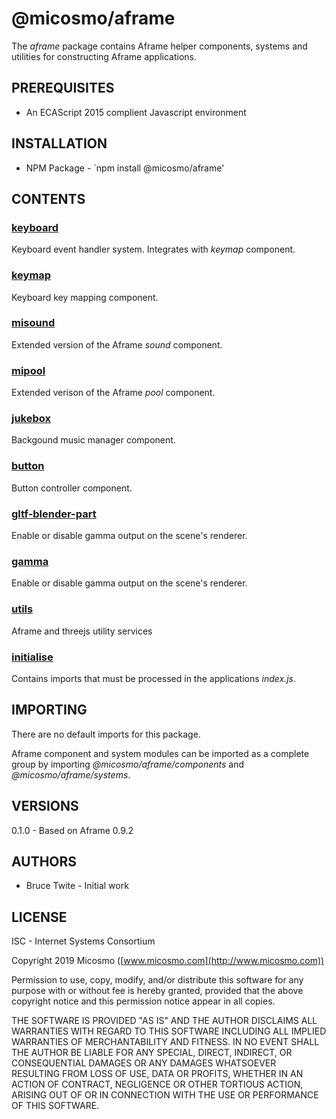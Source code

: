 # @micosmo/aframe

The *aframe* package contains Aframe helper components, systems and utilities for constructing Aframe applications.

## PREREQUISITES

* An ECAScript 2015 complient Javascript environment

## INSTALLATION

* NPM Package - `npm install @micosmo/aframe'

## CONTENTS

### [keyboard](./md/keyboard.md)

Keyboard event handler system. Integrates with *keymap* component.

### [keymap](./md/keymap.md)

Keyboard key mapping component.

### [misound](./md/misound.md)

Extended version of the Aframe *sound* component.

### [mipool](./md/mipool.md)

Extended verison of the Aframe *pool* component.

### [jukebox](./md/jukebox.md)

Backgound music manager component.

### [button](./md/button.md)

Button controller component.

### [gltf-blender-part](./md/gltf-blender-part.md)

Enable or disable gamma output on the scene's renderer.

### [gamma](./md/gamma.md)

Enable or disable gamma output on the scene's renderer.

### [utils](./md/utils.md)

Aframe and threejs utility services

### [initialise](./md/initialise.md)

Contains imports that must be processed in the applications *index.js*.

## IMPORTING

There are no default imports for this package.

Aframe component and system modules can be imported as a complete group by importing *@micosmo/aframe/components* and *@micosmo/aframe/systems*.

## VERSIONS

0.1.0 - Based on Aframe 0.9.2

## AUTHORS

* Bruce Twite - Initial work

## LICENSE

ISC - Internet Systems Consortium

Copyright 2019 Micosmo ([www.micosmo.com](http://www.micosmo.com))

Permission to use, copy, modify, and/or distribute this software for any purpose with or without fee is hereby granted, provided that the above copyright notice and this permission notice appear in all copies.

THE SOFTWARE IS PROVIDED "AS IS" AND THE AUTHOR DISCLAIMS ALL WARRANTIES WITH REGARD TO THIS SOFTWARE INCLUDING ALL IMPLIED WARRANTIES OF MERCHANTABILITY AND FITNESS. IN NO EVENT SHALL THE AUTHOR BE LIABLE FOR ANY SPECIAL, DIRECT, INDIRECT, OR CONSEQUENTIAL DAMAGES OR ANY DAMAGES WHATSOEVER RESULTING FROM LOSS OF USE, DATA OR PROFITS, WHETHER IN AN ACTION OF CONTRACT, NEGLIGENCE OR OTHER TORTIOUS ACTION, ARISING OUT OF OR IN CONNECTION WITH THE USE OR PERFORMANCE OF THIS SOFTWARE.
